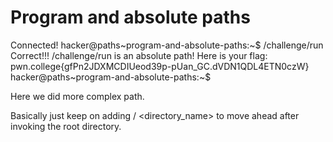 # Program and absolute paths

Connected!
hacker@paths~program-and-absolute-paths:~$ /challenge/run
Correct!!!
/challenge/run is an absolute path! Here is your flag:
pwn.college{gfPn2JDXMCDIUeod39p-pUan_GC.dVDN1QDL4ETN0czW}
hacker@paths~program-and-absolute-paths:~$ 

Here we did more complex path. 

Basically just keep on adding / <directory_name> to move ahead after invoking the root directory.
